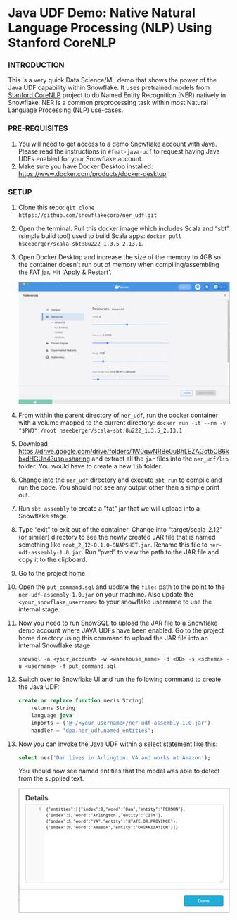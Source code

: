 # Java UDF Demo: Native Natural Language Processing (NLP) Using Stanford CoreNLP

### INTRODUCTION

This is a very quick Data Science/ML demo that shows the power of the Java UDF capability within Snowflake. It uses pretrained models from [Stanford CoreNLP](https://stanfordnlp.github.io/CoreNLP/) project to do Named Entity Recognition (NER) natively in Snowflake. NER is a common preprocessing task within most Natural Language Processing (NLP) use-cases.

### PRE-REQUISITES

1. You will need to get access to a demo Snowflake account with Java. Please read the instructions in `#feat-java-udf` to request having Java UDFs enabled for your Snowflake account.
2. Make sure you have Docker Desktop installed: https://www.docker.com/products/docker-desktop

### SETUP

1. Clone this repo: `git clone https://github.com/snowflakecorp/ner_udf.git`

2. Open the terminal. Pull this docker image which includes Scala and “sbt” (simple build tool) used to build Scala apps: `docker pull hseeberger/scala-sbt:8u222_1.3.5_2.13.1`.

3. Open Docker Desktop and increase the size of the memory to 4GB so the container doesn't run out of memory when compiling/assembling the FAT jar. Hit 'Apply & Restart'.

    ![Docker settings](/images/docker_settings.png)

4. From within the parent directory of `ner_udf`, run the docker container with a volume mapped to the current directory: `docker run -it --rm -v "$PWD":/root hseeberger/scala-sbt:8u222_1.3.5_2.13.1`

5. Download https://drive.google.com/drive/folders/1W0qwNRBe0uBhLEZAGotbCB6kbxdHGUn4?usp=sharing and extract all the `jar` files into the `ner_udf/lib` folder. You would have to create a new `lib` folder.

6. Change into the `ner_udf` directory and execute `sbt run` to compile and run the code. You should not see any output other than a simple print out.

7. Run `sbt assembly` to create a "fat" jar that we will upload into a Snowflake stage.

8. Type “exit” to exit out of the container. Change into “target/scala-2.12” (or similar) directory to see the newly created JAR file that is named something like `root_2_12-0.1.0-SNAPSHOT.jar`. Rename this file to `ner-udf-assembly-1.0.jar`.
Run “pwd” to view the path to the JAR file and copy it to the clipboard.

9. Go to the project home

10. Open the `put_command.sql` and update the `file:` path to the point to the `ner-udf-assembly-1.0.jar` on your machine. Also update the  `<your_snowflake_username>` to your snowflake username to use the internal stage.

11. Now you need to run SnowSQL to upload the JAR file to a Snowflake demo account where JAVA UDFs have been enabled. Go to the project home directory using this command to upload the JAR file into an internal Snowflake stage:

    ```
    snowsql -a <your_account> -w <warehouse_name> -d <DB> -s <schema> -u <username> -f put_command.sql
    ```

12. Switch over to Snowflake UI and run the following command to create the Java UDF:

    ```sql
    create or replace function ner(s String)
        returns String
        language java
        imports = ('@~/<your_username>/ner-udf-assembly-1.0.jar')
        handler = 'dpa.ner_udf.named_entities';
    ``` 

13. Now you can invoke the Java UDF within a select statement like this:

    ```sql
    select ner('Dan lives in Arlington, VA and works at Amazon');
    ```

    You should now see named entities that the model was able to detect from the supplied text.

    ![model output](/images/output.png)
